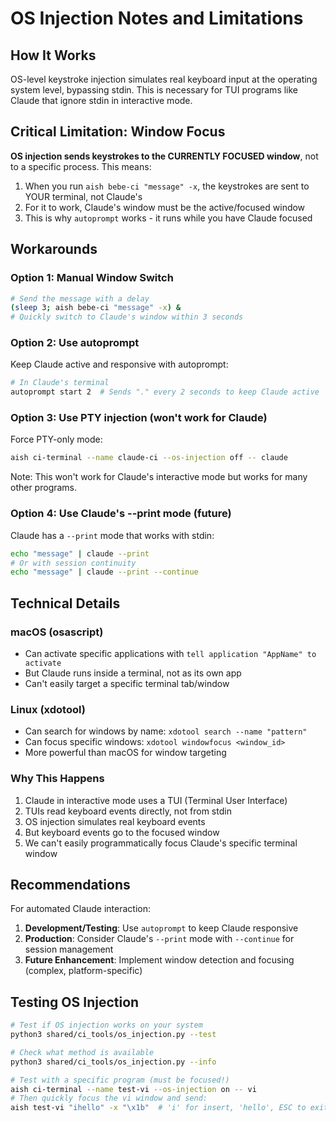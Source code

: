 # OS Injection Notes and Limitations

## How It Works
OS-level keystroke injection simulates real keyboard input at the operating system level, bypassing stdin. This is necessary for TUI programs like Claude that ignore stdin in interactive mode.

## Critical Limitation: Window Focus
**OS injection sends keystrokes to the CURRENTLY FOCUSED window**, not to a specific process. This means:

1. When you run `aish bebe-ci "message" -x`, the keystrokes are sent to YOUR terminal, not Claude's
2. For it to work, Claude's window must be the active/focused window
3. This is why `autoprompt` works - it runs while you have Claude focused

## Workarounds

### Option 1: Manual Window Switch
```bash
# Send the message with a delay
(sleep 3; aish bebe-ci "message" -x) &
# Quickly switch to Claude's window within 3 seconds
```

### Option 2: Use autoprompt
Keep Claude active and responsive with autoprompt:
```bash
# In Claude's terminal
autoprompt start 2  # Sends "." every 2 seconds to keep Claude active
```

### Option 3: Use PTY injection (won't work for Claude)
Force PTY-only mode:
```bash
aish ci-terminal --name claude-ci --os-injection off -- claude
```
Note: This won't work for Claude's interactive mode but works for many other programs.

### Option 4: Use Claude's --print mode (future)
Claude has a `--print` mode that works with stdin:
```bash
echo "message" | claude --print
# Or with session continuity
echo "message" | claude --print --continue
```

## Technical Details

### macOS (osascript)
- Can activate specific applications with `tell application "AppName" to activate`
- But Claude runs inside a terminal, not as its own app
- Can't easily target a specific terminal tab/window

### Linux (xdotool)
- Can search for windows by name: `xdotool search --name "pattern"`
- Can focus specific windows: `xdotool windowfocus <window_id>`
- More powerful than macOS for window targeting

### Why This Happens
1. Claude in interactive mode uses a TUI (Terminal User Interface)
2. TUIs read keyboard events directly, not from stdin
3. OS injection simulates real keyboard events
4. But keyboard events go to the focused window
5. We can't easily programmatically focus Claude's specific terminal window

## Recommendations

For automated Claude interaction:
1. **Development/Testing**: Use `autoprompt` to keep Claude responsive
2. **Production**: Consider Claude's `--print` mode with `--continue` for session management
3. **Future Enhancement**: Implement window detection and focusing (complex, platform-specific)

## Testing OS Injection

```bash
# Test if OS injection works on your system
python3 shared/ci_tools/os_injection.py --test

# Check what method is available
python3 shared/ci_tools/os_injection.py --info

# Test with a specific program (must be focused!)
aish ci-terminal --name test-vi --os-injection on -- vi
# Then quickly focus the vi window and send:
aish test-vi "ihello" -x "\x1b"  # 'i' for insert, 'hello', ESC to exit insert
```